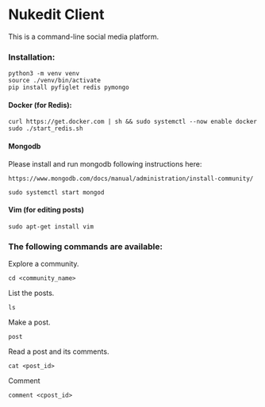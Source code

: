 # Nukedit Client

This is a command-line social media platform.

### Installation:
```
python3 -m venv venv
source ./venv/bin/activate
pip install pyfiglet redis pymongo
```

#### Docker (for Redis):
```
curl https://get.docker.com | sh && sudo systemctl --now enable docker
sudo ./start_redis.sh
```

#### Mongodb
Please install and run mongodb following instructions here:
```
https://www.mongodb.com/docs/manual/administration/install-community/

sudo systemctl start mongod
```

#### Vim (for editing posts)
```
sudo apt-get install vim
```

### The following commands are available:

Explore a community.
```
cd <community_name>
```

List the posts.
```
ls
```

Make a post.
```
post
```

Read a post and its comments.
```
cat <post_id>
```

Comment
```
comment <cpost_id>
```

